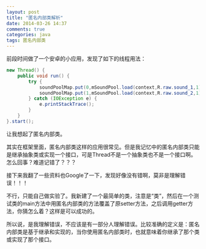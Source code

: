 ```yaml
---
layout: post
title: "匿名内部类解析"
date: 2014-03-26 14:37
comments: true
categories: java
tags: 匿名内部类
---
```

前段时间做了一个安卓的小应用，发现了如下的线程用法：
``` java
new Thread() {
	public void run() {
		try {
			soundPoolMap.put(0,mSoundPool.load(context,R.raw.sound_1,1));
			soundPoolMap.put(1,mSoundPool.load(context,R.raw.sound_2,1));
		} catch (IOException e) {
			e.printStackTrace();
		}
	}
}.start();
```
让我想起了匿名内部类。<!--more-->

其实在框架里面，匿名内部类这样的应用很常见。但是我记忆中的匿名内部类只能是继承抽象类或实现一个接口，可是Thread不是一个抽象类也不是一个接口啊。怎么回事？难道记错了？？？

接下来我翻了一些资料也Google了一下，发现好像没有错啊，莫非是理解错误！！！

不行，只能自己做实验了。我新建了一个最简单的类，注意是“类”，然后在一个测试类的main方法中用匿名内部类的方法覆盖了原setter方法，之后调用getter方法，你猜怎么着？这样是可以成功的。

所以说，是我理解错误，不应该是有一部分人理解错误。比较准确的定义是：匿名内部类是基于继承和实现的，当你使用匿名内部类时，也就意味着你继承了那个类或实现了那个接口。